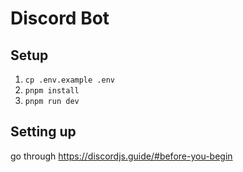 # Discord Bot

## Setup

1. `cp .env.example .env`
2. `pnpm install`
3. `pnpm run dev`

## Setting up

go through https://discordjs.guide/#before-you-begin
